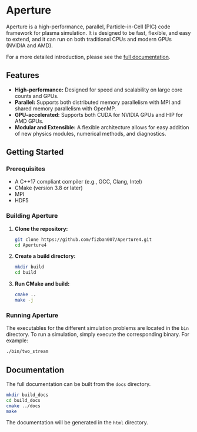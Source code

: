 # Aperture

Aperture is a high-performance, parallel, Particle-in-Cell (PIC) code framework for plasma simulation. It is designed to be fast, flexible, and easy to extend, and it can run on both traditional CPUs and modern GPUs (NVIDIA and AMD).

For a more detailed introduction, please see the [full documentation](docs/index.rst).

## Features

*   **High-performance:** Designed for speed and scalability on large core counts and GPUs.
*   **Parallel:** Supports both distributed memory parallelism with MPI and shared memory parallelism with OpenMP.
*   **GPU-accelerated:** Supports both CUDA for NVIDIA GPUs and HIP for AMD GPUs.
*   **Modular and Extensible:** A flexible architecture allows for easy addition of new physics modules, numerical methods, and diagnostics.

## Getting Started

### Prerequisites

*   A C++17 compliant compiler (e.g., GCC, Clang, Intel)
*   CMake (version 3.8 or later)
*   MPI
*   HDF5

### Building Aperture

1.  **Clone the repository:**
    ```bash
    git clone https://github.com/fizban007/Aperture4.git
    cd Aperture4
    ```

2.  **Create a build directory:**
    ```bash
    mkdir build
    cd build
    ```

3.  **Run CMake and build:**
    ```bash
    cmake ..
    make -j
    ```

### Running Aperture

The executables for the different simulation problems are located in the `bin` directory. To run a simulation, simply execute the corresponding binary. For example:

```bash
./bin/two_stream
```

## Documentation

The full documentation can be built from the `docs` directory.

```bash
mkdir build_docs
cd build_docs
cmake ../docs
make
```

The documentation will be generated in the `html` directory.